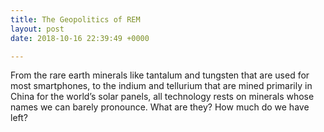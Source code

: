 ```yaml
---
title: The Geopolitics of REM
layout: post
date: 2018-10-16 22:39:49 +0000

---
```

From the rare earth minerals like tantalum and tungsten that are used for most smartphones, to the indium and tellurium that are mined primarily in China for the world’s solar panels, all technology rests on minerals whose names we can barely pronounce. What are they? How much do we have left?